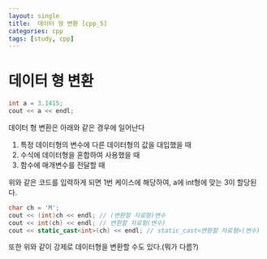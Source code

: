 ```yaml
---
layout: single
title:  데이터 형 변환 [cpp_5]
categories: cpp
tags: [study, cpp]
---
```



# 데이터 형 변환

```cpp
int a = 3.1415;
cout << a << endl;
```
데이터 형 변환은 아래와 같은 경우에 일어난다
1. 특정 데이터형의 변수에 다른 데이터형의 값을 대입했을 때
2. 수식에 데이터형을 혼합하여 사용했을 때
3. 함수에 매개변수를 전달할 때

위와 같은 코드를 입력하게 되면 1번 케이스에 해당하여, a에 int형에 맞는 3이 할당된다.

```cpp
char ch = 'M';
cout << (int)ch << endl; // (변환할 자료형)변수
cout << int(ch) << endl; // 변환할 자료형(변수)
cout << static_cast<int>(ch) << endl; // static_cast<변환할 자료형>(변수)
```
또한 위와 같이 강제로 데이터형을 변환할 수도 있다.(뭐가 다름?)
